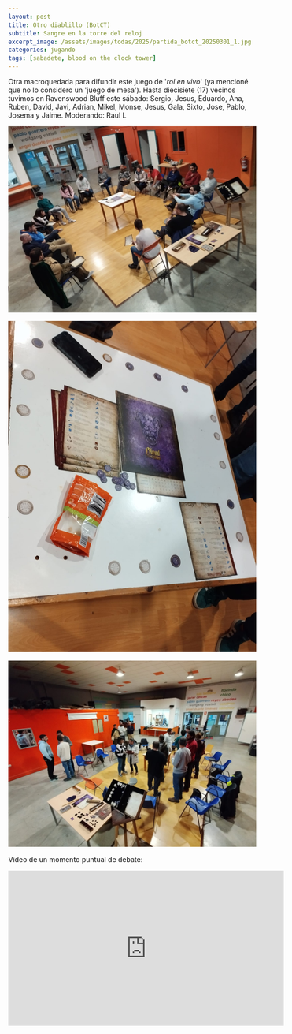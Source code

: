 ```yaml
---
layout: post
title: Otro diablillo (BotCT)
subtitle: Sangre en la torre del reloj
excerpt_image: /assets/images/todas/2025/partida_botct_20250301_1.jpg
categories: jugando
tags: [sabadete, blood on the clock tower]
---
```

Otra macroquedada para difundir este juego de '<i>rol en vivo</i>' (ya mencioné que no lo considero un 'juego de mesa'). Hasta diecisiete (17) vecinos tuvimos en Ravenswood Bluff este sábado: Sergio, Jesus, Eduardo, Ana, Ruben, David, Javi, Adrian, Mikel, Monse, Jesus, Gala, Sixto, Jose, Pablo, Josema y Jaime. Moderando: Raul L

![banner](/assets/images/todas/2025/partida_botct_20250301_2.jpg)

![banner](/assets/images/todas/2025/partida_botct_20250301_3.jpg)

![banner](/assets/images/todas/2025/partida_botct_20250301_4.jpg)

Video de un  momento puntual de debate:

<iframe width="560" height="315" src="https://www.youtube.com/embed/-uzEyl8eKG4?si=r2XREXXApRTzi6VM" title="YouTube video player" frameborder="0" allow="accelerometer; autoplay; clipboard-write; encrypted-media; gyroscope; picture-in-picture; web-share" referrerpolicy="strict-origin-when-cross-origin" allowfullscreen></iframe>